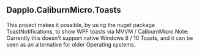 ## Dapplo.CaliburnMicro.Toasts

This project makes it possible, by using the nuget package ToastNotifications, to show WPF toasts via MVVM / CaliburnMicro
Note: Currently this doesn't support native Windows 8 / 10 Toasts, and it can be seen as an alternative for older Operating systems.
